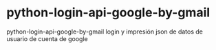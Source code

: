 # python-login-api-google-by-gmail
python-login-api-google-by-gmail login y impresión json de datos de usuario de cuenta de google
